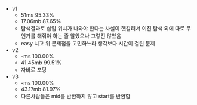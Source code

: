 - v1
  - 51ms 95.33%
  - 17.06mb 87.65%
  - 탐색결과로 삽입 위치가 나와야 한다는 사실이 헷갈려서 이진 탐색 외에 따로 무언가를 해줘야 하는 줄 알았으나 그렇진 않았음
  - easy 치고 위 문제점을 고민하느라 생각보다 시간이 걸린 문제
- v2
  - -ms 100.00%
  - 41.45mb 99.51%
  - 자바로 포팅
- v3
  - -ms 100.00%
  - 43.17mb 81.97%
  - 다른사람들은 mid를 반환하지 않고 start를 반환함
